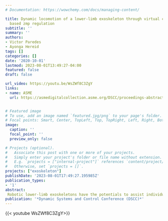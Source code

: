 ```yaml
---
# Documentation: https://wowchemy.com/docs/managing-content/

title: Dynamic locomotion of a lower-limb exoskeleton through virtual constraints
  based zmp regulation
subtitle: ''
summary: ''
authors:
- Victor Paredes
- Ayonga Hereid
tags: []
categories: []
date: '2020-10-01'
lastmod: 2023-08-01T13:49:27-04:00
featured: false
draft: false

url_video: https://youtu.be/WsZWf8C3ZgY
links:
- name: ASME
  url: https://asmedigitalcollection.asme.org/DSCC/proceedings-abstract/DSCC2020/1096497


# Featured image
# To use, add an image named `featured.jpg/png` to your page's folder.
# Focal points: Smart, Center, TopLeft, Top, TopRight, Left, Right, BottomLeft, Bottom, BottomRight.
image:
  caption: ''
  focal_point: ''
  preview_only: false

# Projects (optional).
#   Associate this post with one or more of your projects.
#   Simply enter your project's folder or file name without extension.
#   E.g. `projects = ["internal-project"]` references `content/project/deep-learning/index.md`.
#   Otherwise, set `projects = []`.
projects: ["exoskeleton"]
publishDate: '2023-08-01T17:49:27.195985Z'
publication_types:
- '1'
abstract: 
 Robotic lower-limb exoskeletons have the potentials to assist individuals with paraplegia to perform normal ambulatory functions and to provide exceptional health benefits. While modern-day hardware for exoskeletons is becoming more powerful, there are still significant challenges in implementing a practical exoskeleton motion control framework that helps paraplegic individuals to complete regular ambulatory tasks stably, safely, and efficiently without the use of arm-crutches. Inspired by the current development in dynamic walking controllers for a bipedal robot, this paper proposes a Hybrid Zero Dynamics (HZD) based control approach for powered lower-limb exoskeletons to achieve dynamic hand-free locomotion. Due to the unmodelled dynamics and exerted forces from the user upon the exoskeleton, the model-based approaches such as Hybrid Zero Dynamics struggles when implementing on the actual hardware. In this paper, we systematically formulate a virtual-constraints-based regulation framework in order to robustly stabilize the system around a stable periodic gait within the HZD framework. This regulator is then used to regulate the zero moment point (ZMP) to improve the lateral stability of the bipedal robot by indirectly regulating the center of mass (CoM) position of the exoskeleton due to the lack of available force sensors at the bottom of the feet. The proposed approach presents a general structure with which the virtual constraints can be heuristically regulated to satisfy the stability condition imposed by the ZMP criteria without compromising the hybrid invariance of the walking gaits. The effectiveness of the regulators was demonstrated through stable walking of a powered lower-limb exoskeleton in simulation and experimentation.
publication: '*Dynamic Systems and Control Conference (DSCC)*'
---
```


{{< youtube WsZWf8C3ZgY>}}